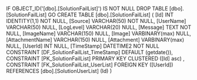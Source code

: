﻿
 IF OBJECT_ID('[dbo].[SolutionFailList]') IS NOT NULL 
 DROP TABLE [dbo].[SolutionFailList] 
 GO
 CREATE TABLE [dbo].[SolutionFailList] ( 
 [Id]              INT              IDENTITY(1,1)          NOT NULL,
 [Source]          VARCHAR(50)                             NOT NULL,
 [UserName]        VARCHAR(50)                                 NULL,
 [LogLevel]        VARCHAR(20)                                 NULL,
 [Message]         TEXT                                    NOT NULL,
 [ImageName]       VARCHAR(150)                                NULL,
 [Image]           VARBINARY(max)                              NULL,
 [AttachmentName]  VARCHAR(150)                                NULL,
 [Attachment]      VARBINARY(max)                              NULL,
 [UserId]          INT                                         NULL,
 [TimeStamp]       DATETIME2                               NOT NULL  CONSTRAINT [DF_SolutionFailList_TimeStamp] DEFAULT (getdate()),
 CONSTRAINT   [PK_SolutionFailList]  PRIMARY KEY CLUSTERED    ([Id] asc) ,
 CONSTRAINT [FK_SolutionFailList_UserList] FOREIGN KEY ([UserId]) REFERENCES [dbo].[SolutionUserList] (Id) )
 
 
